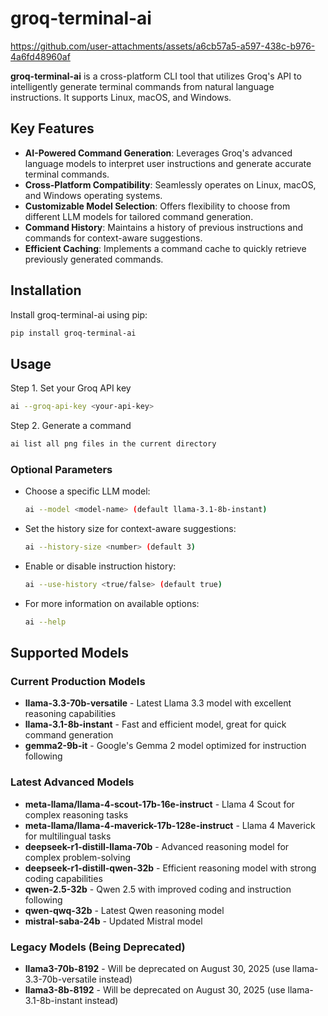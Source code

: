 # groq-terminal-ai



https://github.com/user-attachments/assets/a6cb57a5-a597-438c-b976-4a6fd48960af



**groq-terminal-ai** is a cross-platform CLI tool that utilizes Groq's API to intelligently generate terminal commands from natural language instructions. It supports Linux, macOS, and Windows.

## Key Features

- **AI-Powered Command Generation**: Leverages Groq's advanced language models to interpret user instructions and generate accurate terminal commands.
- **Cross-Platform Compatibility**: Seamlessly operates on Linux, macOS, and Windows operating systems.
- **Customizable Model Selection**: Offers flexibility to choose from different LLM models for tailored command generation.
- **Command History**: Maintains a history of previous instructions and commands for context-aware suggestions.
- **Efficient Caching**: Implements a command cache to quickly retrieve previously generated commands.

## Installation

Install groq-terminal-ai using pip:

```bash
pip install groq-terminal-ai
```

## Usage

Step 1. Set your Groq API key
```bash
ai --groq-api-key <your-api-key>
```

Step 2. Generate a command
```bash
ai list all png files in the current directory
```

### Optional Parameters

- Choose a specific LLM model:
  ```bash
  ai --model <model-name> (default llama-3.1-8b-instant)
  ```

- Set the history size for context-aware suggestions:
  ```bash
  ai --history-size <number> (default 3)
  ```

- Enable or disable instruction history:
  ```bash
  ai --use-history <true/false> (default true)
  ```

- For more information on available options:
  ```bash
  ai --help
  ```

## Supported Models

### Current Production Models

- **llama-3.3-70b-versatile** - Latest Llama 3.3 model with excellent reasoning capabilities
- **llama-3.1-8b-instant** - Fast and efficient model, great for quick command generation
- **gemma2-9b-it** - Google's Gemma 2 model optimized for instruction following

### Latest Advanced Models

- **meta-llama/llama-4-scout-17b-16e-instruct** - Llama 4 Scout for complex reasoning tasks
- **meta-llama/llama-4-maverick-17b-128e-instruct** - Llama 4 Maverick for multilingual tasks
- **deepseek-r1-distill-llama-70b** - Advanced reasoning model for complex problem-solving
- **deepseek-r1-distill-qwen-32b** - Efficient reasoning model with strong coding capabilities
- **qwen-2.5-32b** - Qwen 2.5 with improved coding and instruction following
- **qwen-qwq-32b** - Latest Qwen reasoning model
- **mistral-saba-24b** - Updated Mistral model

### Legacy Models (Being Deprecated)

- **llama3-70b-8192** - Will be deprecated on August 30, 2025 (use llama-3.3-70b-versatile instead)
- **llama3-8b-8192** - Will be deprecated on August 30, 2025 (use llama-3.1-8b-instant instead)
